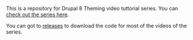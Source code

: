 This is a repository for Drupal 8 Theming video tuttorial series. You can [check out the series here](http://watch-learn.com/video-tutorials/tags/drupal-8/).

You can got to [releases](https://github.com/ivandoric/d8theming/releases) to download the code for most of the videos of the series.